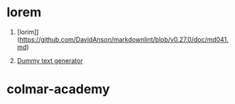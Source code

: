# lorem

1. [lorim]](https://github.com/DavidAnson/markdownlint/blob/v0.27.0/doc/md041.md)


2. [Dummy text generator](https://www.dummytextgenerator.com/#jump)
# colmar-academy
